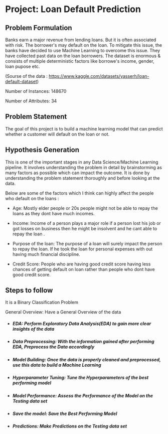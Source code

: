 # Project: Loan Default Prediction 

## Problem Formulation
Banks earn a major revenue from lending loans. But it is often associated with risk. The borrower's may default on the loan. To mitigate this issue, the banks have decided to use Machine Learning to overcome this issue. They have collected past data on the loan borrowers. The dataset is enormous & consists of multiple deterministic factors like borrowe's income, gender, loan pupose etc. 

(Sourse of the data : https://www.kaggle.com/datasets/yasserh/loan-default-dataset)

Number of Instances: 148670

Number of Attributes: 34

## Problem Statement
The goal of this project is to build a machine learning model that can predict whether a customer will default on the loan or not.

## Hypothesis Generation
This is one of the important stages in any Data Science/Machine Learning pipeline. It involves understanding the problem in detail by brainstorming as many factors as possible which can impact the outcome. It is done by understanding the problem statement thoroughly and before looking at the data.

Below are some of the factors which I think can highly affect the people who default on the loans :

* Age: Mostly elder people or 20s people might not be able to repay the loans as they dont have much incomes.

* Income: Income of a person plays a major role if a person lost his job or got losses on business  then he might be insolvent and he cant able to repay the loan .

* Purpose of the loan: The purpose of a loan will surely impact the person to repay the loan. If he took the loan for personal expenses with out having much financial discipline. 

* Credit Score: People who are having good credit score having less chances of getting default on loan rather than people who dont have good credit score.

## Steps to follow
It is a Binary Classification Problem

General Overview: Have a General Overview of the data

* ##### EDA: Perform Exploratory Data Analysis(EDA) to gain more clear insights of the data
* ##### Data Preprocessing: With the information gained after performing EDA, Preprocess the Data accordingly
* ##### Model Building: Once the data is properly cleaned and preprocessed, use this data to build a Machine Learning
* ##### Hyperparameter Tuning: Tune the Hyperparameters of the best performing model
* ##### Model Performance: Assess the Performance of the Model on the Testing data set
* ##### Save the model: Save the Best Performing Model
* ##### Predictions: Make Predictions on the Testing data set



